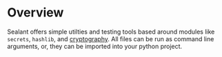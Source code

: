 # Overview
Sealant offers simple utilties and testing tools based around modules like `secrets`, `hashlib`, and [cryptography](https://cryptography.io/en/latest/).  All files can be run as command line arguments, or, they can be imported into your python project.  
